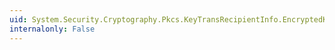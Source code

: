 ```yaml
---
uid: System.Security.Cryptography.Pkcs.KeyTransRecipientInfo.EncryptedKey
internalonly: False
---
```

